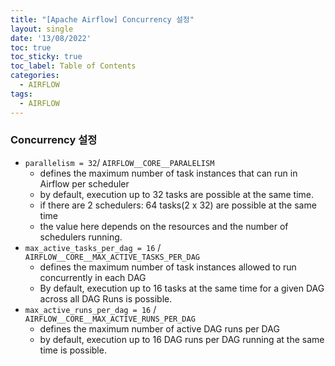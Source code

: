 ```yaml
---
title: "[Apache Airflow] Concurrency 설정"
layout: single
date: '13/08/2022'
toc: true
toc_sticky: true
toc_label: Table of Contents
categories:
  - AIRFLOW
tags:
  - AIRFLOW
---
```


### Concurrency 설정
* `parallelism = 32`/ `AIRFLOW__CORE__PARALELISM`
  * defines the maximum number of task instances that can run in Airflow per scheduler
  * by default, execution up to 32 tasks are possible at the same time. 
  * if there are 2 schedulers: 64 tasks(2 x 32) are possible at the same time
  * the value here depends on the resources and the number of schedulers running.
* `max_active_tasks_per_dag = 16` / `AIRFLOW__CORE__MAX_ACTIVE_TASKS_PER_DAG`
  * defines the maximum number of task instances allowed to run concurrently in each DAG
  * By default, execution up to 16 tasks at the same time for a given DAG across all DAG Runs is possible.
* `max_active_runs_per_dag = 16` / `AIRFLOW__CORE__MAX_ACTIVE_RUNS_PER_DAG`
  *  defines the maximum number of active DAG runs per DAG
  *  by default, execution up to 16 DAG runs per DAG running at the same time is possible.
